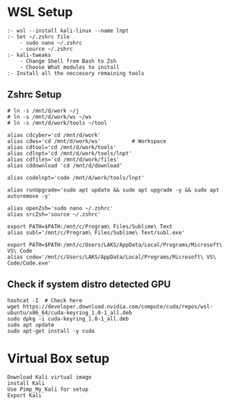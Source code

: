 # WSL Setup

    :- wsl --install kali-linux --name lnpt
    :- Set ~/.zshrc file
        - sudo nano ~/.zshrc
        - source ~/.zshrc
    :- kali-tweaks
        - Change Shell from Bash to Zsh
        - Choose What modules to install
    :- Install all the neccesory remaining tools

## Zshrc Setup

    # ln -s /mnt/d/work ~/j
    # ln -s /mnt/d/work/ws ~/ws
    # ln -s /mnt/d/work/tools ~/tool

    alias cdcyber='cd /mnt/d/work'
    alias cdws='cd /mnt/d/work/ws'          # Workspace
    alias cdtool='cd /mnt/d/work/tools'
    alias cdlnpt='cd /mnt/d/work/tools/lnpt'
    alias cdfiles='cd /mnt/d/work/files'
    alias cddownload 'cd /mnt/d/download'

    alias codelnpt='code /mnt/d/work/tools/lnpt'

    alias runUpgrade='sudo apt update && sudo apt upgrade -y && sudo apt autoremove -y'

    alias openZsh='sudo nano ~/.zshrc'
    alias srcZsh='source ~/.zshrc'

    export PATH=$PATH:/mnt/c/Program\ Files/Sublime\ Text
    alias subl='/mnt/c/Program\ Files/Sublime\ Text/subl.exe'

    export PATH=$PATH:/mnt/c/Users/LAKS/AppData/Local/Programs/Microsoft\ VS\ Code
    alias code='/mnt/c/Users/LAKS/AppData/Local/Programs/Microsoft\ VS\ Code/Code.exe'

## Check if system distro detected GPU

    hashcat -I  # Check here
    wget https://developer.download.nvidia.com/compute/cuda/repos/wsl-ubuntu/x86_64/cuda-keyring_1.0-1_all.deb
    sudo dpkg -i cuda-keyring_1.0-1_all.deb
    sudo apt update
    sudo apt-get install -y cuda

# Virtual Box setup

    Download Kali virtual image
    install Kali
    Use Pimp_My_Kali for setup
    Export Kali
